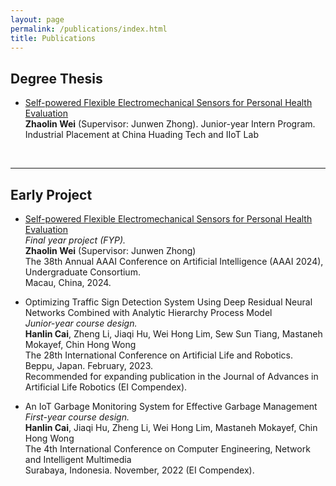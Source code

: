 ```yaml
---
layout: page
permalink: /publications/index.html
title: Publications
---
```


## Degree Thesis

- [Self-powered Flexible Electromechanical Sensors for Personal Health Evaluation](https://caihanlin.com/mypaper/thesis/IP-report.pdf)<br>**Zhaolin Wei** (Supervisor: Junwen Zhong). Junior-year Intern Program.<br>Industrial Placement at China Huading Tech and IIoT Lab<br>

  <br>

---

## Early Project

- [Self-powered Flexible Electromechanical Sensors for Personal Health Evaluation](https://ojs.aaai.org/index.php/AAAI/article/view/30544)<br>*Final year project (FYP).*<br>**Zhaolin Wei** (Supervisor: Junwen Zhong)<br>The 38th Annual AAAI Conference on Artificial Intelligence (AAAI 2024), Undergraduate Consortium.<br>Macau, China, 2024.

- Optimizing Traffic Sign Detection System Using Deep Residual Neural Networks Combined with Analytic Hierarchy Process Model<br>*Junior-year course design.*<br>**Hanlin Cai**, Zheng Li, Jiaqi Hu, Wei Hong Lim, Sew Sun Tiang, Mastaneh Mokayef, Chin Hong Wong<br>The 28th International Conference on Artificial Life and Robotics.<br>Beppu, Japan. February, 2023.<br>Recommended for expanding publication in the Journal of Advances in Artificial Life Robotics (EI Compendex).

- An IoT Garbage Monitoring System for Effective Garbage Management<br>*First-year course design.*<br>**Hanlin Cai**, Jiaqi Hu, Zheng Li, Wei Hong Lim, Mastaneh Mokayef, Chin Hong Wong<br>The 4th International Conference on Computer Engineering, Network and Intelligent Multimedia<br>Surabaya, Indonesia. November, 2022 (EI Compendex).<br>

  <br>
